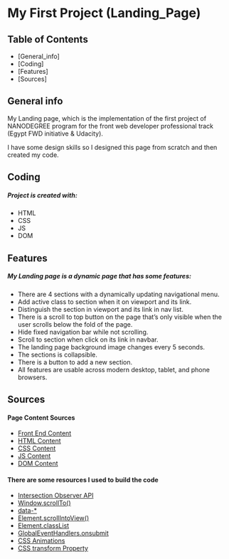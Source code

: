 # My First Project (Landing_Page)

## Table of Contents

- [General_info]
- [Coding]
- [Features]
- [Sources]

## General info

My Landing page, which is the implementation of the first project of NANODEGREE program for the front web developer professional track (Egypt FWD initiative & Udacity).

I have some design skills so I designed this page from scratch and then created my code.

## Coding

##### Project is created with:

- HTML
- CSS
- JS
- DOM

## Features

##### My Landing page is a dynamic page that has some features:

- There are 4 sections with a dynamically updating navigational menu.
- Add active class to section when it on viewport and its link.
- Distinguish the section in viewport and its link in nav list.
- There is a scroll to top button on the page that’s only visible when the user scrolls below the fold of the page.
- Hide fixed navigation bar while not scrolling.
- Scroll to section when click on its link in navbar.
- The landing page background image changes every 5 seconds.
- The sections is collapsible.
- There is a button to add a new section.
- All features are usable across modern desktop, tablet, and phone browsers.

## Sources

#### Page Content Sources

- [Front End Content](https://en.wikipedia.org/wiki/Front-end_web_development)
- [HTML Content](https://en.wikipedia.org/wiki/HTML)
- [CSS Content](https://en.wikipedia.org/wiki/CSS)
- [JS Content](https://en.wikipedia.org/wiki/JavaScript)
- [DOM Content](https://en.wikipedia.org/wiki/Document_Object_Model)

#### There are some resources I used to build the code

- [Intersection Observer API](https://developer.mozilla.org/en-US/docs/Web/API/Intersection_Observer_API)
- [Window.scrollTo()](https://developer.mozilla.org/en-US/docs/Web/API/Window/scrollTo)
- [data-\*](https://developer.mozilla.org/en-US/docs/Web/HTML/Global_attributes/data-*)
- [Element.scrollIntoView()](https://developer.mozilla.org/en-US/docs/Web/API/Element/scrollIntoView)
- [Element.classList](https://developer.mozilla.org/en-US/docs/Web/API/Element/classList#Methods)
- [GlobalEventHandlers.onsubmit](https://developer.mozilla.org/en-US/docs/Web/API/GlobalEventHandlers/onsubmit)
- [CSS Animations](https://www.w3schools.com/css/css3_animations.asp)
- [CSS transform Property](https://www.w3schools.com/cssref/css3_pr_transform.asp)
